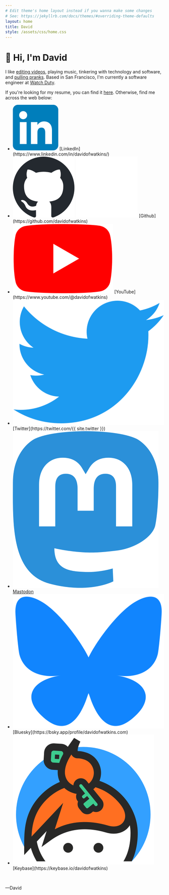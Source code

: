 ```yaml
---
# Edit theme's home layout instead if you wanna make some changes
# See: https://jekyllrb.com/docs/themes/#overriding-theme-defaults
layout: home
title: David
style: /assets/css/home.css
---
```


# 👋 Hi, I'm David

I like [editing videos](https://www.youtube.com/@davidofwatkins), playing music, tinkering with technology and software, and [pulling pranks](https://youtu.be/uBX6WRxhAKI). Based in San Francisco, I'm currently a software engineer at [Watch Duty](https://www.watchduty.org/).

If you're looking for my resume, you can find it [here](/assets/downloads/resume.pdf). Otherwise, find me across the web below:

-   <img class="social-icon" aria-hidden="true" src="/assets/i/social-icons/linkedin.svg" />
    [LinkedIn](https://www.linkedin.com/in/davidofwatkins/)
-   <img class="social-icon light-only" src="/assets/i/social-icons/github-light.svg" />
    <img class="social-icon dark-only" src="/assets/i/social-icons/github-dark.svg" />
    [Github](https://github.com/davidofwatkins)
-   <img class="social-icon" aria-hidden="true" src="/assets/i/social-icons/youtube.svg" />
    [YouTube](https://www.youtube.com/@davidofwatkins)
-   <img class="social-icon" aria-hidden="true" src="/assets/i/social-icons/twitter.svg" />
    [Twitter](https://twitter.com/{{ site.twitter }})
-   <img class="social-icon" aria-hidden="true" src="/assets/i/social-icons/mastodon.svg" />
    <a rel="me" href="https://mas.to/@davidofwatkins">Mastodon</a>
-   <img class="social-icon" aria-hidden="true" src="/assets/i/social-icons/bluesky.svg" />
    [Bluesky](https://bsky.app/profile/davidofwatkins.com)
-   <img class="social-icon" aria-hidden="true" src="/assets/i/social-icons/keybase.svg" />
    [Keybase](https://keybase.io/davidofwatkins)

<br>

<p class="holiday-message">
    <!-- This will be filled by happy-holidays.js if appropriate -->
</p>

—David

